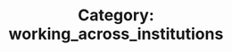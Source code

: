 ---
layout: category
title: 'Category: working_across_institutions'
tag: working_across_institutions
---
